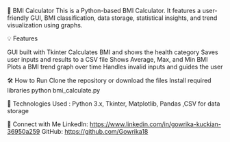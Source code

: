 🧮 BMI Calculator
This is a Python-based BMI Calculator. It features a user-friendly GUI, BMI classification, data storage, statistical insights, and trend visualization using graphs.

💡 Features

GUI built with Tkinter
Calculates BMI and shows the health category
Saves user inputs and results to a CSV file
Shows Average, Max, and Min BMI
Plots a BMI trend graph over time
Handles invalid inputs and guides the user

🛠 How to Run
Clone the repository or download the files
Install required libraries
python bmi_calculate.py

🧪 Technologies Used : Python 3.x, Tkinter, Matplotlib, Pandas ,CSV for data storage

🔗 Connect with Me
LinkedIn: https://www.linkedin.com/in/gowrika-kuckian-36950a259
GitHub: https://github.com/Gowrika18
